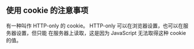 ## 使用 cookie 的注意事项

有一种叫作 HTTP-only 的 cookie。 HTTP-only 可以在浏览器设置，也可以在服务器设置，但只能
在服务器上读取，这是因为 JavaScript 无法取得这种 cookie 的值。
